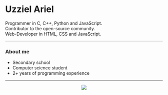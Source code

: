 # Uzziel Ariel

Programmer in C, C++, Python and JavaScript. <br/>
Contributor to the open-source community. <br/>
Web-Developer in HTML, CSS and JavaScript.
<hr/>
<h3>About me</h3>
<ul>
  <li>Secondary school</li>
  <li>Computer science student</li>
  <li>2+ years of programming experience</li>
</ul>
<hr/>
<p align="center">
<img src="https://github-readme-stats.vercel.app/api?username=UzzielAriel&theme=radical">
</p>
